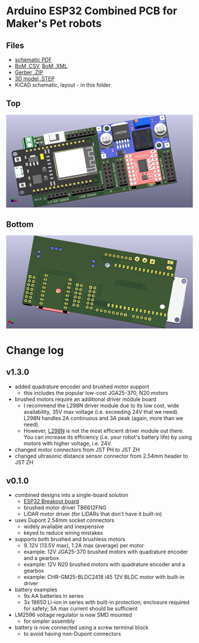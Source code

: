 # Arduino ESP32 Combined PCB for Maker's Pet robots

## Files
- [schematic PDF](output/esp32_combined_schematic.pdf)
- [BoM .CSV](output/esp32_combined_bom.csv), [BoM .XML](output/esp32_combined_bom.xml)
- [Gerber .ZIP](output/esp32_combined_gerber.zip)
- [3D model .STEP](output/esp32_combined.step)
- KiCAD schematic, layout - in this folder

## Top
![PCB 3D view from top](output/esp32_combined_top.jpg)

## Bottom
![PCB 3D view from top](output/esp32_combined_bottom.jpg)

# Change log

## v1.3.0
- added quadrature encoder and brushed motor support
  - this includes the popular low-cost JGA25-370, N20 motors
- brushed motors require an additional driver module board
  - I recommend the L298N driver module due to its low cost, wide availability, 35V max voltage (i.e. exceeding 24V that we need). L298N handles 2A continuous and 3A peak (again, more than we need).
  - However, [L298N](https://www.st.com/resource/en/datasheet/l298.pdf) is not the most efficient driver module out there. You can increase its efficiency (i.e. your robot's battery life) by using motors with higher voltage, i.e. 24V.
- changed motor connectors from JST PH to JST ZH
- changed ultrasonic distance sensor connector from 2.54mm header to JST ZH

## v0.1.0
- combined designs into a single-board solution
  - [ESP32 Breakout board](../esp32_breakout/)
  - brushed motor driver TB6612FNG
  - LiDAR motor driver (for LiDARs that don't have it built-in)
- uses Dupont 2.54mm socket connectors
  - widely available and inexpensive
  - keyed to reduce wiring mistakes
- supports both brushed and brushless motors
  - 9..12V (13.5V max), 1.2A max (average) per motor
  - example: 12V JGA25-370 brushed motors with quadrature encoder and a gearbox
  - example: 12V N20 brushed motors with quadrature encoder and a gearbox
  - example: CHR-GM25-BLDC2418 i45 12V BLDC motor with built-in driver
- battery examples
  - 9x AA batteries in series
  - 3x 18650 Li-ion in series with built-in protection; enclosure required for safety; 5A max current should be sufficient
- LM2596 voltage regulator is now SMD mounted
  - for simpler assembly
- battery is now connected using a screw terminal block
  - to avoid having non-Dupont connectors